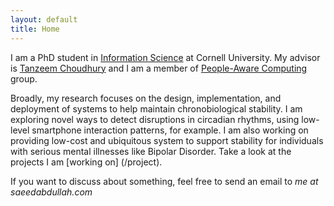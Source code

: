 ```yaml
---
layout: default
title: Home
---
```


I am a PhD student in [Information Science][info-sci] at Cornell University.
My advisor is [Tanzeem Choudhury][tanzeem] and I am a member of
[People-Aware Computing][pac-group] group.

Broadly, my research focuses on the design, implementation, and
deployment of systems to help maintain chronobiological stability. I am exploring
novel ways to detect disruptions in circadian rhythms, using low-level smartphone
interaction patterns, for example. I am also working on providing low-cost and
ubiquitous system to support stability for individuals with serious mental illnesses
like Bipolar Disorder. Take a look at the projects I am [working on] (/project).


If you want to discuss about something, feel free to send an email to
_me at saeedabdullah.com_

[info-sci]: http://infosci.cornell.edu/
[pac-group]: http://pac.cs.cornell.edu/
[tanzeem]: http://www.cs.cornell.edu/~tanzeem/
